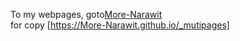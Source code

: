 To my webpages, goto[More-Narawit](https://More-Narawit.github.io/_mutipages)
<br>for copy [https://More-Narawit.github.io/_mutipages]
